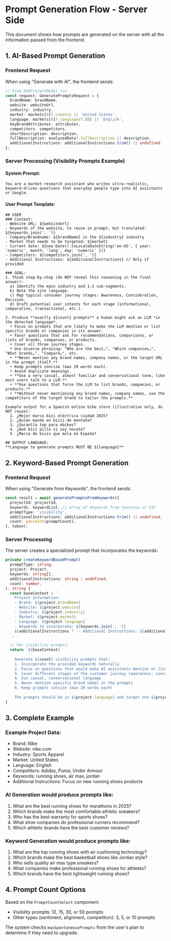 # Prompt Generation Flow - Server Side

This document shows how prompts are generated on the server with all the information passed from the frontend.

## 1. AI-Based Prompt Generation

### Frontend Request
When using "Generate with AI", the frontend sends:
```typescript
// From AddProjectModal.tsx
const request: GeneratePromptsRequest = {
  brandName: brandName,
  website: websiteUrl,
  industry: industry,
  market: markets[0]?.country || 'United States',
  language: markets[0]?.languages?.[0] || 'English',
  keyBrandAttributes: attributes,
  competitors: competitors,
  shortDescription: description,
  fullDescription: analyzedData?.fullDescription || description,
  additionalInstructions: additionalInstructions.trim() || undefined
};
```

### Server Processing (Visibility Prompts Example)

#### System Prompt:
```
You are a market-research assistant who writes ultra-realistic, keyword-driven questions that everyday people type into AI assistants or Google.
```

#### User Prompt Template:
```
## USER
### Context:
- Website URL: ${websiteUrl}
- Keywords of the website, to reuse in prompt, but translated: ${keywords.join(', ')}
- Company/Brandname: ${brandName} in the ${industry} industry
- Market that needs to be targeted: ${market}
- Current date: ${new Date().toLocaleDateString('en-US', { year: 'numeric', month: 'long', day: 'numeric' })}
- Competitors: ${competitors.join(', ')}
- Additional Instructions: ${additionalInstructions} // Only if provided

### GOAL:
1. Think step-by-step (do NOT reveal this reasoning in the final answer):
  a) Identify the main industry and 1-2 sub-segments.
  b) Note the site language.
  c) Map typical consumer journey stages: Awareness, Consideration, Decision.
  d) Draft potential user intents for each stage (informational, comparative, transactional, etc.).

2. Produce **exactly ${count} prompts** a human might ask an LLM *in the detected language*.
  • Focus on prompts that are likely to make the LLM mention or list specific brands or companies in its answer.
  • Favor questions that ask for recommendations, comparisons, or lists of brands, companies, or products.
  • Cover all three journey stages.
  • Use diverse phrasing: "Who are the best…", "Which companies…", "What brands…", "Compare…", etc.
  • **Never mention any brand names, company names, or the target URL in the prompt itself.**
  • Keep prompts concise (max 20 words each).
  • Avoid duplicate meanings.
  • **Use a very casual, almost familiar and conversational tone, like most users talk to a LLM.**
  • **Use questions that force the LLM to list brands, companies, or products.**
  • **Without never mentioning any brand names, company names, use the competitors of the target brand to tailor the prompts.**

Example output for a Spanish online bike store (illustrative only, do NOT reuse):
  1. ¿Mejor marca bici eléctrica ciudad 2025?
  2. ¿Quién manda en bicis de montaña?
  3. ¿Garantía top para ebikes?
  4. ¿Qué bici pillo si soy novato?
  5. ¿Marca de bicis que mola en España?

## OUTPUT LANGUAGE:
**Language to generate prompts MUST BE ${language}**
```

## 2. Keyword-Based Prompt Generation

### Frontend Request
When using "Generate from Keywords", the frontend sends:
```typescript
const result = await generatePromptsFromKeywords({
  projectId: projectId,
  keywords: keywordList, // Array of keywords from textarea or CSV
  promptType: 'visibility',
  additionalInstructions: additionalInstructions.trim() || undefined,
  count: parseInt(promptCount),
}, token);
```

### Server Processing

The server creates a specialized prompt that incorporates the keywords:

```typescript
private createKeywordBasedPrompt(
  promptType: string,
  project: Project,
  keywords: string[],
  additionalInstructions: string | undefined,
  count: number,
): string {
  const baseContext = `
    Project Information:
    - Brand: ${project.brandName}
    - Website: ${project.website}
    - Industry: ${project.industry}
    - Market: ${project.market}
    - Language: ${project.language}
    - Keywords to incorporate: ${keywords.join(', ')}
    ${additionalInstructions ? `- Additional Instructions: ${additionalInstructions}` : ''}
  `;

  // For visibility prompts:
  return `${baseContext}
    
    Generate ${count} visibility prompts that:
    1. Incorporate the provided keywords naturally
    2. Focus on questions that would make AI assistants mention or list specific brands/companies
    3. Cover different stages of the customer journey (awareness, consideration, decision)
    4. Use casual, conversational language
    5. Never mention specific brand names in the prompts
    6. Keep prompts concise (max 20 words each)
    
    The prompts should be in ${project.language} and target the ${project.market} market.`;
}
```

## 3. Complete Example

### Example Project Data:
- Brand: Nike
- Website: nike.com
- Industry: Sports Apparel
- Market: United States
- Language: English
- Competitors: Adidas, Puma, Under Armour
- Keywords: running shoes, air max, jordan
- Additional Instructions: Focus on new running shoes products

### AI Generation would produce prompts like:
1. What are the best running shoes for marathons in 2025?
2. Which brands make the most comfortable athletic sneakers?
3. Who has the best warranty for sports shoes?
4. What shoe companies do professional runners recommend?
5. Which athletic brands have the best customer reviews?

### Keyword Generation would produce prompts like:
1. What are the top running shoes with air cushioning technology?
2. Which brands make the best basketball shoes like Jordan style?
3. Who sells quality air max type sneakers?
4. What companies make professional running shoes for athletes?
5. Which brands have the best lightweight running shoes?

## 4. Prompt Count Options

Based on the `PromptCountSelect` component:
- Visibility prompts: 12, 15, 30, or 50 prompts
- Other types (sentiment, alignment, competition): 3, 5, or 10 prompts

The system checks `maxSpontaneousPrompts` from the user's plan to determine if they need to upgrade.